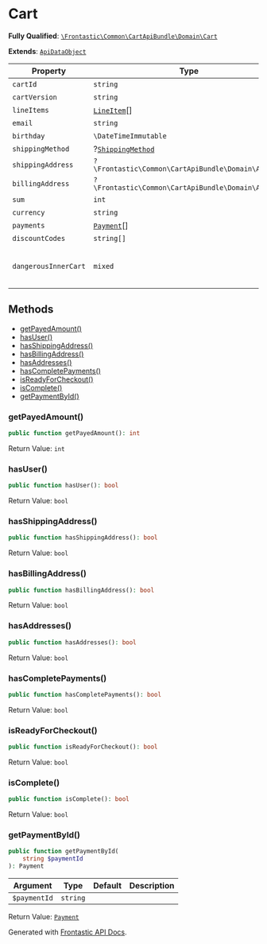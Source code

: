 #  Cart

**Fully Qualified**: [`\Frontastic\Common\CartApiBundle\Domain\Cart`](../../../../src/php/CartApiBundle/Domain/Cart.php)

**Extends**: [`ApiDataObject`](../../CoreBundle/Domain/ApiDataObject.md)

Property|Type|Default|Required|Description
--------|----|-------|--------|-----------
`cartId` | `string` |  | - | 
`cartVersion` | `string` |  | - | 
`lineItems` | [`LineItem`](LineItem.md)[] | `[]` | - | 
`email` | `string` |  | - | 
`birthday` | `\DateTimeImmutable` |  | - | 
`shippingMethod` | ?[`ShippingMethod`](ShippingMethod.md) |  | - | 
`shippingAddress` | `?\Frontastic\Common\CartApiBundle\Domain\Address` |  | - | 
`billingAddress` | `?\Frontastic\Common\CartApiBundle\Domain\Address` |  | - | 
`sum` | `int` |  | - | 
`currency` | `string` |  | - | 
`payments` | [`Payment`](Payment.md)[] | `[]` | - | 
`discountCodes` | `string[]` | `[]` | - | 
`dangerousInnerCart` | `mixed` |  | - | Access original object from backend

## Methods

* [getPayedAmount()](#getpayedamount)
* [hasUser()](#hasuser)
* [hasShippingAddress()](#hasshippingaddress)
* [hasBillingAddress()](#hasbillingaddress)
* [hasAddresses()](#hasaddresses)
* [hasCompletePayments()](#hascompletepayments)
* [isReadyForCheckout()](#isreadyforcheckout)
* [isComplete()](#iscomplete)
* [getPaymentById()](#getpaymentbyid)

### getPayedAmount()

```php
public function getPayedAmount(): int
```

Return Value: `int`

### hasUser()

```php
public function hasUser(): bool
```

Return Value: `bool`

### hasShippingAddress()

```php
public function hasShippingAddress(): bool
```

Return Value: `bool`

### hasBillingAddress()

```php
public function hasBillingAddress(): bool
```

Return Value: `bool`

### hasAddresses()

```php
public function hasAddresses(): bool
```

Return Value: `bool`

### hasCompletePayments()

```php
public function hasCompletePayments(): bool
```

Return Value: `bool`

### isReadyForCheckout()

```php
public function isReadyForCheckout(): bool
```

Return Value: `bool`

### isComplete()

```php
public function isComplete(): bool
```

Return Value: `bool`

### getPaymentById()

```php
public function getPaymentById(
    string $paymentId
): Payment
```

Argument|Type|Default|Description
--------|----|-------|-----------
`$paymentId`|`string`||

Return Value: [`Payment`](Payment.md)

Generated with [Frontastic API Docs](https://github.com/FrontasticGmbH/apidocs).
